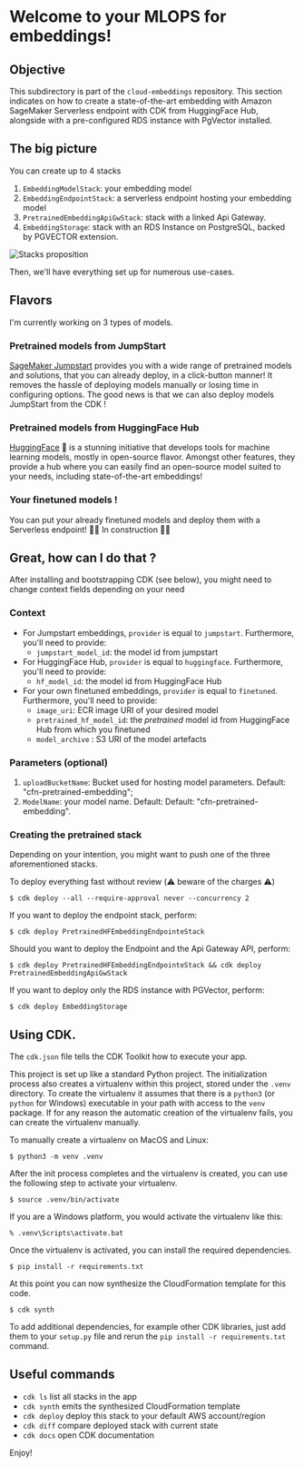 # Welcome to your MLOPS for embeddings!

## Objective

This subdirectory is part of the `cloud-embeddings` repository. This section indicates on how to create a state-of-the-art embedding with Amazon SageMaker Serverless endpoint with CDK from HuggingFace Hub, alongside with a pre-configured RDS instance with PgVector installed.


## The big picture

You can create up to 4 stacks
1. `EmbeddingModelStack`: your embedding model
2. `EmbeddingEndpointStack`: a serverless endpoint hosting your embedding model
3. `PretrainedEmbeddingApiGwStack`:  stack with a linked Api Gateway.
4. `EmbeddingStorage`: stack with an RDS Instance on PostgreSQL, backed by PGVECTOR extension.

![Stacks proposition](https://github.com/mNemlaghi/cloud-embeddings/assets/12110853/e177f369-3276-4c3c-9cd4-1b4966309db6)

Then, we'll have everything set up for numerous use-cases.

## Flavors

I'm currently working on 3 types of models.

### Pretrained models from JumpStart

[SageMaker Jumpstart](https://docs.aws.amazon.com/sagemaker/latest/dg/studio-jumpstart.html) provides you with a wide range of pretrained models and solutions, that you can already deploy, in a click-button manner! It removes the hassle of deploying models manually or losing time in configuring options. The good news is that we can also deploy models JumpStart from the CDK !

### Pretrained models from HuggingFace Hub

[HuggingFace](https://huggingface.co/) 🤗 is a stunning initiative that develops tools for machine learning models, mostly in open-source flavor. Amongst other features, they provide a hub where you can easily find an open-source model suited to your needs, including state-of-the-art embeddings!

### Your finetuned models !

You can put your already finetuned models and deploy them with a Serverless endpoint!
🚧🚧 In construction 🚧🚧


## Great, how can I do that ?

After installing and bootstrapping CDK (see below), you might need to change context fields depending on your need

### Context

* For Jumpstart embeddings, `provider` is equal to `jumpstart`. Furthermore, you'll need to provide:
    - `jumpstart_model_id`: the model id from jumpstart 
* For HuggingFace Hub, `provider` is equal to `huggingface`. Furthermore, you'll need to provide:
    - `hf_model_id`: the model id from HuggingFace Hub
* For your own finetuned embeddings, `provider` is equal to `finetuned`. Furthermore, you'll need to provide:
    -  `image_uri`: ECR image URI of your desired model
    -  `pretrained_hf_model_id`: the _pretrained_ model id from HuggingFace Hub from which you finetuned
    -  `model_archive` : S3 URI of the model artefacts


### Parameters (optional)
1. `uploadBucketName`: Bucket used for hosting model parameters. Default: "cfn-pretrained-embedding";
2. `ModelName`: your  model name. Default: Default: "cfn-pretrained-embedding".


### Creating the pretrained stack

Depending on your intention, you might want to push one of the three aforementioned stacks.

To deploy everything fast without review (⚠️️ ️be️war️e of️ the ️charge️s ⚠️)

```
$ cdk deploy --all --require-approval never --concurrency 2
```

If you want to deploy the endpoint stack, perform:

```
$ cdk deploy PretrainedHFEmbeddingEndpointeStack
```

Should you want to deploy the Endpoint and the Api Gateway API, perform:

```
$ cdk deploy PretrainedHFEmbeddingEndpointeStack && cdk deploy PretrainedEmbeddingApiGwStack
```

If you want to deploy only the RDS instance with PGVector, perform:

```
$ cdk deploy EmbeddingStorage
```

## Using CDK.

The `cdk.json` file tells the CDK Toolkit how to execute your app.

This project is set up like a standard Python project.  The initialization
process also creates a virtualenv within this project, stored under the `.venv`
directory.  To create the virtualenv it assumes that there is a `python3`
(or `python` for Windows) executable in your path with access to the `venv`
package. If for any reason the automatic creation of the virtualenv fails,
you can create the virtualenv manually.

To manually create a virtualenv on MacOS and Linux:

```
$ python3 -m venv .venv
```

After the init process completes and the virtualenv is created, you can use the following
step to activate your virtualenv.

```
$ source .venv/bin/activate
```

If you are a Windows platform, you would activate the virtualenv like this:

```
% .venv\Scripts\activate.bat
```

Once the virtualenv is activated, you can install the required dependencies.

```
$ pip install -r requirements.txt
```

At this point you can now synthesize the CloudFormation template for this code.

```
$ cdk synth
```

To add additional dependencies, for example other CDK libraries, just add
them to your `setup.py` file and rerun the `pip install -r requirements.txt`
command.

## Useful commands

 * `cdk ls`          list all stacks in the app
 * `cdk synth`       emits the synthesized CloudFormation template
 * `cdk deploy`      deploy this stack to your default AWS account/region
 * `cdk diff`        compare deployed stack with current state
 * `cdk docs`        open CDK documentation

Enjoy!


